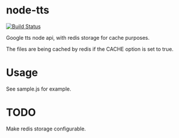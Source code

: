 node-tts
========
[![Build Status](https://travis-ci.org/aferre/node-tts.png?branch=master)](https://travis-ci.org/aferre/node-tts)

Google tts node api, with redis storage for cache purposes.

The files are being cached by redis if the CACHE option is set to true.

Usage
=====

See sample.js for example.

TODO
====

Make redis storage configurable.
